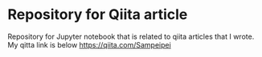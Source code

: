 # Repository for Qiita article
Repository for Jupyter notebook that is related to qiita articles that I wrote.
My qitta link is below
https://qiita.com/Sampeipei
